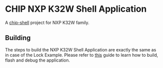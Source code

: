 # CHIP NXP K32W Shell Application

A [chip-shell](../../../README.md) project for NXP K32W family.

## Building

The steps to build the NXP K32W Shell Application are exactly the same as in
case of the Lock Example. Please refer to
[this](../../../../lock-app/nxp/k32w/k32w0/README.md) guide to learn how to build, flash
and debug the application.
